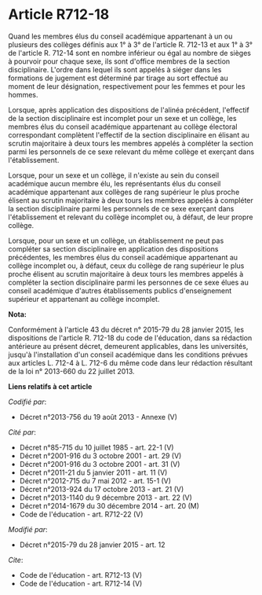 # Article R712-18

Quand les membres élus du conseil académique appartenant à un ou plusieurs des collèges définis aux 1° à 3° de l'article R.
712-13 et aux 1° à 3° de l'article R. 712-14 sont en nombre inférieur ou égal au nombre de sièges à pourvoir pour chaque
sexe, ils sont d'office membres de la section disciplinaire. L'ordre dans lequel ils sont appelés à siéger dans les
formations de jugement est déterminé par tirage au sort effectué au moment de leur désignation, respectivement pour les
femmes et pour les hommes. 

Lorsque, après application des dispositions de l'alinéa précédent, l'effectif de la section disciplinaire est incomplet pour
un sexe et un collège, les membres élus du conseil académique appartenant au collège électoral correspondant complètent
l'effectif de la section disciplinaire en élisant au scrutin majoritaire à deux tours les membres appelés à compléter la
section parmi les personnels de ce sexe relevant du même collège et exerçant dans l'établissement. 

Lorsque, pour un sexe et un collège, il n'existe au sein du conseil académique aucun membre élu, les représentants élus du
conseil académique appartenant aux collèges de rang supérieur le plus proche élisent au scrutin majoritaire à deux tours les
membres appelés à compléter la section disciplinaire parmi les personnels de ce sexe exerçant dans l'établissement et
relevant du collège incomplet ou, à défaut, de leur propre collège. 

Lorsque, pour un sexe et un collège, un établissement ne peut pas compléter sa section disciplinaire en application des
dispositions précédentes, les membres élus du conseil académique appartenant au collège incomplet ou, à défaut, ceux du
collège de rang supérieur le plus proche élisent au scrutin majoritaire à deux tours les membres appelés à compléter la
section disciplinaire parmi les personnes de ce sexe élues au conseil académique d'autres établissements publics
d'enseignement supérieur et appartenant au collège incomplet.

**Nota:**

Conformément à l'article 43 du décret n° 2015-79 du 28 janvier 2015, les dispositions de l'article R. 712-18 du code de
l'éducation, dans sa rédaction antérieure au présent décret, demeurent applicables, dans les universités, jusqu'à
l'installation d'un conseil académique dans les conditions prévues aux articles L. 712-4 à L. 712-6 du même code dans leur
rédaction résultant de la loi n° 2013-660 du 22 juillet 2013.

**Liens relatifs à cet article**

_Codifié par_:

  - Décret n°2013-756 du 19 août 2013 -  Annexe (V)

_Cité par_:

  - Décret n°85-715 du 10 juillet 1985 - art. 22-1 (V)
  - Décret n°2001-916 du 3 octobre 2001 - art. 29 (V)
  - Décret n°2001-916 du 3 octobre 2001 - art. 31 (V)
  - Décret n°2011-21 du 5 janvier 2011 - art. 11 (V)
  - Décret n°2012-715 du 7 mai 2012 - art. 15-1 (V)
  - Décret n°2013-924 du 17 octobre 2013 - art. 21 (V)
  - Décret n°2013-1140 du 9 décembre 2013 - art. 22 (V)
  - Décret n°2014-1679 du 30 décembre 2014 - art. 20 (M)
  - Code de l'éducation - art. R712-22 (V)

_Modifié par_:

  - Décret n°2015-79 du 28 janvier 2015 - art. 12

_Cite_:

  - Code de l'éducation - art. R712-13 (V)
  - Code de l'éducation - art. R712-14 (V)

